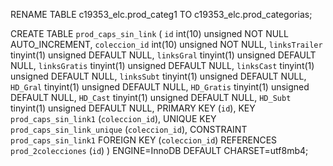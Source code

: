 RENAME TABLE c19353_elc.prod_categ1 TO c19353_elc.prod_categorias;

CREATE TABLE `prod_caps_sin_link` (
  `id` int(10) unsigned NOT NULL AUTO_INCREMENT,
  `coleccion_id` int(10) unsigned NOT NULL,
  `linksTrailer` tinyint(1) unsigned DEFAULT NULL,
  `linksGral` tinyint(1) unsigned DEFAULT NULL,
  `linksGratis` tinyint(1) unsigned DEFAULT NULL,
  `linksCast` tinyint(1) unsigned DEFAULT NULL,
  `linksSubt` tinyint(1) unsigned DEFAULT NULL,
  `HD_Gral` tinyint(1) unsigned DEFAULT NULL,
  `HD_Gratis` tinyint(1) unsigned DEFAULT NULL,
  `HD_Cast` tinyint(1) unsigned DEFAULT NULL,
  `HD_Subt` tinyint(1) unsigned DEFAULT NULL,
  PRIMARY KEY (`id`),
  KEY `prod_caps_sin_link1` (`coleccion_id`),
  UNIQUE KEY `prod_caps_sin_link_unique` (`coleccion_id`),
  CONSTRAINT `prod_caps_sin_link1` FOREIGN KEY (`coleccion_id`) REFERENCES `prod_2colecciones` (`id`)
) ENGINE=InnoDB DEFAULT CHARSET=utf8mb4;